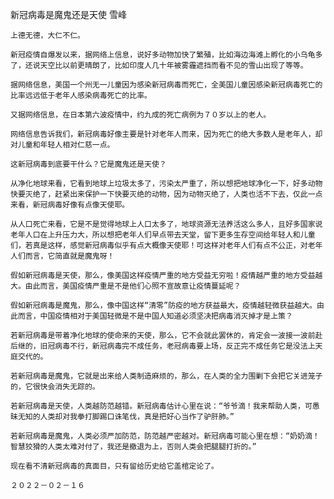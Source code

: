 新冠病毒是魔鬼还是天使
雪峰

    上德无德，大仁不仁。

    新冠疫情自爆发以来，据网络上信息，说好多动物加快了繁殖，比如海边海滩上孵化的小乌龟多了，还说天空比以前更晴朗了，比如印度人几十年被雾霾遮挡而看不见的雪山出现了等等。

    据网络信息，美国一个州无一儿童因为感染新冠病毒而死亡，全美国儿童因感染新冠病毒死亡的比率远远低于老年人感染病毒死亡的比率。

    又据网络信息，在日本第六波疫情中，约九成的死亡病例为７０岁以上的老人。

    网络信息告诉我们，新冠病毒好像主要是针对老年人而来，因为死亡的绝大多数人是老年人，却对儿童和年轻人相对仁慈一点。

    这新冠病毒到底要干什么？它是魔鬼还是天使？

    从净化地球来看，它看到地球上垃圾太多了，污染太严重了，所以想把地球净化一下，好多动物快要灭绝了，赶紧出来保护一下快要灭绝的动物，因为动物灭绝了，人类也活不下去，仅此一点来看，新冠病毒好像有点像天使耶。

    从人口死亡来看，它是不是觉得地球上人口太多了，地球资源无法养活这么多人，且好多国家说老年人口在上升压力大，所以想把老年人们早点带去天堂，留下更多生存空间给年轻人和儿童们，若真是这样，感觉新冠病毒似乎有点大概像天使耶！可这样对老年人们有点不公正，对老年人们而言，它简直就是魔鬼呀！

    假如新冠病毒是天使，那么，像美国这样疫情严重的地方受益无穷啦！疫情越严重的地方受益越大。由此而言，美国疫情严重是不是他们心照不宣故意让疫情蔓延呢？

    假如新冠病毒是魔鬼，那么，像中国这样“清零”防疫的地方获益最大，疫情越轻微获益越大。由此而言，中国疫情相对于美国轻微是不是中国人知道必须坚决把病毒消灭掉才是上策？

    若新冠病毒是带着净化地球的使命来的天使，那么，它不会就此罢休的，肯定会一波接一波前赴后继的，旧冠病毒不行，新冠病毒完不成任务，老冠病毒要上场，反正完不成任务它是没法上天庭交代的。

    若新冠病毒是魔鬼，它就是出来给人类制造麻烦的，那么，在人类的全力围剿下会把它关进笼子的，它很快会消失无踪的。

    若新冠病毒是天使，人类越防范越错。新冠病毒估计心里在说：“爷爷滴！我来帮助人类，可愚昧无知的人类却对我拳打脚踢口诛笔伐，真是把好心当作了驴肝肺。”

    若新冠病毒是魔鬼，人类必须严加防范，防范越严密越对。新冠病毒可能心里在想：“奶奶滴！智慧狡猾的人类太难对付了，我还是撤退为上，否则人类会把腿腿打折的。”

    现在看不清新冠病毒的真面目，只有留给历史给它盖棺定论了。

    ２０２２－０２－１６



